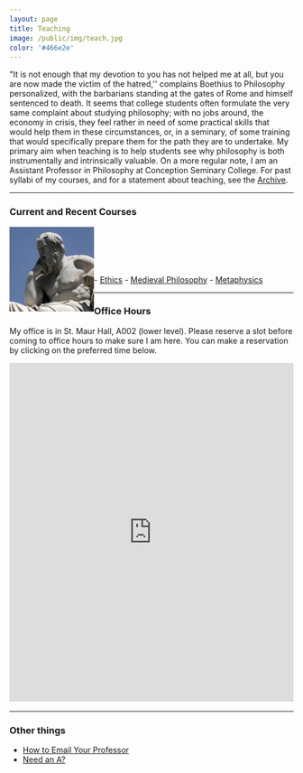 ```yaml
---
layout: page
title: Teaching
image: /public/img/teach.jpg
color: '#466e2e'
---
```


"It is not enough that my devotion to you has not helped me at all, but you are now made the victim of the hatred,'' complains Boethius to Philosophy personalized, with the barbarians standing at the gates of Rome and himself sentenced to death. It seems that college students often formulate the very same complaint about studying philosophy; with no jobs around, the economy in crisis, they feel rather in need of some practical skills that would help them in these circumstances, or, in a seminary, of some training that would specifically prepare them for the path they are to undertake.
My primary aim when teaching is to help students see why philosophy is both instrumentally and intrinsically valuable. On a more regular note, I am an Assistant Professor in Philosophy at Conception Seminary College. For past syllabi of my courses, and for a statement about teaching, see the <a href="../../4_archive/">Archive</a>.

---

### Current and Recent Courses

<a href="{{ site.baseurl }}/public/classes/Ancient "><img class="img-single" align="left" src="/public/img/greek.jpg" width="150"></a>


<br>
<br>
<br>
<br>
<br>
- <a href="{{ site.baseurl }}/public/classes/Ethics">Ethics</a>
- <a href="{{ site.baseurl }}/public/classes/Medieval">Medieval Philosophy</a>
- <a href="{{ site.baseurl }}/public/classes/Metaphysics">Metaphysics</a>

---

### Office Hours

My office is in St. Maur Hall, A002 (lower level).
Please reserve a slot before coming to office hours to make sure I am here. You can make a reservation by clicking on the preferred time below.

<iframe src="https://ztoth.youcanbook.me/?noframe=true&skipHeaderFooter=true" style="width:100%;height:600px;border:1px;border-color:#000000;background-color:transparent;" frameborder="1" allowtransparency="false" onload="keepInView(this);"></iframe>

---

### Other things

- <a href="https://medium.com/@lportwoodstacer/how-to-email-your-professor-without-being-annoying-af-cf64ae0e4087#.a63fa0z6h" target="_blank">How to Email Your Professor <i class="fa fa-link"></i></a>
- <a href="http://www.slate.com/articles/life/education/2016/08/the_one_thing_college_students_should_never_say_to_a_professor.html" target="_blank">Need an A? <i class="fa fa-link"></i></a>
